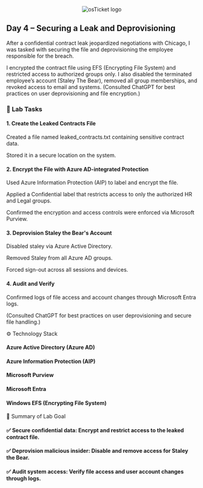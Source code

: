 <p align="center">
<img src="https://i.imgur.com/pqTjnLb.png" alt="osTicket logo"/>
</p>

## Day 4 – Securing a Leak and Deprovisioning

After a confidential contract leak jeopardized negotiations with Chicago, I was tasked with securing the file and deprovisioning the employee responsible for the breach.

I encrypted the contract file using EFS (Encrypting File System) and restricted access to authorized groups only. I also disabled the terminated employee’s account (Staley The Bear), removed all group memberships, and revoked access to email and systems. (Consulted ChatGPT for best practices on user deprovisioning and file encryption.)

### 🧪 Lab Tasks

#### 1. Create the Leaked Contracts File
Created a file named leaked_contracts.txt containing sensitive contract data.

Stored it in a secure location on the system.

#### 2. Encrypt the File with Azure AD-integrated Protection
Used Azure Information Protection (AIP) to label and encrypt the file.

Applied a Confidential label that restricts access to only the authorized HR and Legal groups.

Confirmed the encryption and access controls were enforced via Microsoft Purview.

#### 3. Deprovision Staley the Bear's Account
Disabled staley via Azure Active Directory.

Removed Staley from all Azure AD groups.

Forced sign-out across all sessions and devices.

#### 4. Audit and Verify

Confirmed logs of file access and account changes through Microsoft Entra logs.

(Consulted ChatGPT for best practices on user deprovisioning and secure file handling.)

⚙️ Technology Stack
#### Azure Active Directory (Azure AD)

#### Azure Information Protection (AIP)

#### Microsoft Purview

#### Microsoft Entra

#### Windows EFS (Encrypting File System)

🎯 Summary of Lab Goal
#### ✅ Secure confidential data: Encrypt and restrict access to the leaked contract file.

#### ✅ Deprovision malicious insider: Disable and remove access for Staley the Bear.

#### ✅ Audit system access: Verify file access and user account changes through logs.
